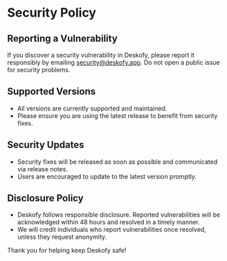 # Security Policy

## Reporting a Vulnerability

If you discover a security vulnerability in Deskofy, please report it responsibly by emailing <security@deskofy.app>. Do not open a public issue for security problems.

## Supported Versions

- All versions are currently supported and maintained.
- Please ensure you are using the latest release to benefit from security fixes.

## Security Updates

- Security fixes will be released as soon as possible and communicated via release notes.
- Users are encouraged to update to the latest version promptly.

## Disclosure Policy

- Deskofy follows responsible disclosure. Reported vulnerabilities will be acknowledged within 48 hours and resolved in a timely manner.
- We will credit individuals who report vulnerabilities once resolved, unless they request anonymity.

Thank you for helping keep Deskofy safe!
